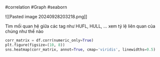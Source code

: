 #correlation #Graph #seaborn 

![[Pasted image 20240928203218.png]]

Tìm mối quan hệ giữa các tag như HUFL, HULL, ... 
xem tỷ lệ liên quan của chúng như thế nào 

```Python
corr_matrix = df.corr(numeric_only=True)
plt.figure(figsize=(10, 8))
sns.heatmap(corr_matrix, annot=True, cmap='viridis', linewidths=0.5)
```



